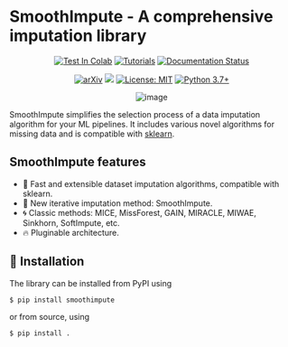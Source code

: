 # SmoothImpute - A comprehensive imputation library

<div align="center">

[![Test In Colab](https://colab.research.google.com/assets/colab-badge.svg)](https://colab.research.google.com/drive/1zGm4VeXsJ-0x6A5_icnknE7mbJ0knUig?usp=sharing)
[![Tutorials](https://github.com/DataQuality-lab/SmoothImpute/actions/workflows/test_tutorials.yml/badge.svg)](TBD)
[![Documentation Status](https://readthedocs.org/projects/smoothimpute/badge/?version=latest)](https://smoothimpute.readthedocs.io/en/latest/?badge=latest)


[![arXiv](https://img.shields.io/badge/arXiv-2206.07769-b31b1b.svg)](https://arxiv.org/abs/2206.07769)
[![](https://pepy.tech/badge/smoothimpute)](https://pypi.org/project/smoothimpute/)
[![License: MIT](https://img.shields.io/badge/License-MIT-blue.svg)](https://opensource.org/licenses/MIT)
[![Python 3.7+](https://img.shields.io/badge/python-3.7+-blue.svg)](https://www.python.org/downloads/release/python-370/)

![image](https://github.com/DataQuality-lab/SmoothImpute/raw/main/docs/arch.png "SmoothImpute")

</div>


SmoothImpute simplifies the selection process of a data imputation algorithm for your ML pipelines.
It includes various novel algorithms for missing data and is compatible with [sklearn](https://scikit-learn.org/stable/).


## SmoothImpute features
- :rocket: Fast and extensible dataset imputation algorithms, compatible with sklearn.
- :key: New iterative imputation method: SmoothImpute.
- :cyclone: Classic methods: MICE, MissForest, GAIN, MIRACLE, MIWAE, Sinkhorn, SoftImpute, etc.
- :fire: Pluginable architecture.

## :rocket: Installation

The library can be installed from PyPI using
```bash
$ pip install smoothimpute
```
or from source, using
```bash
$ pip install .
```
<!-- 
## :boom: Sample Usage
List available imputers
```python
from hyperimpute.plugins.imputers import Imputers

imputers = Imputers()

imputers.list()
```
Impute a dataset using one of the available methods
```python
import pandas as pd
import numpy as np
from hyperimpute.plugins.imputers import Imputers

X = pd.DataFrame([[1, 1, 1, 1], [4, 5, np.nan, np.nan], [3, 3, 9, 9], [2, 2, 2, 2]])

method = "gain"

plugin = Imputers().get(method)
out = plugin.fit_transform(X.copy())

print(method, out)
```
Specify the baseline models for HyperImpute
```python
import pandas as pd
import numpy as np
from hyperimpute.plugins.imputers import Imputers

X = pd.DataFrame([[1, 1, 1, 1], [4, 5, np.nan, np.nan], [3, 3, 9, 9], [2, 2, 2, 2]])

plugin = Imputers().get(
    "hyperimpute",
    optimizer="hyperband",
    classifier_seed=["logistic_regression"],
    regression_seed=["linear_regression"],
)

out = plugin.fit_transform(X.copy())
print(out)
```
Use an imputer with a SKLearn pipeline
```python
import pandas as pd
import numpy as np

from sklearn.pipeline import Pipeline
from sklearn.ensemble import RandomForestRegressor

from hyperimpute.plugins.imputers import Imputers

X = pd.DataFrame([[1, 1, 1, 1], [4, 5, np.nan, np.nan], [3, 3, 9, 9], [2, 2, 2, 2]])
y = pd.Series([1, 2, 1, 2])

imputer = Imputers().get("hyperimpute")

estimator = Pipeline(
    [
        ("imputer", imputer),
        ("forest", RandomForestRegressor(random_state=0, n_estimators=100)),
    ]
)

estimator.fit(X, y)
``` -->